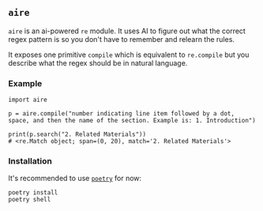 ## `aire`

`aire` is an ai-powered `re` module.  It uses AI to figure out what the correct regex pattern is so you don't have to remember and relearn the rules. 

It exposes one primitive `compile` which is equivalent to `re.compile` but you describe what the regex should be in 
natural language.

### Example

```
import aire

p = aire.compile("number indicating line item followed by a dot, space, and then the name of the section. Example is: 1. Introduction")

print(p.search("2. Related Materials"))
# <re.Match object; span=(0, 20), match='2. Related Materials'>
```

### Installation

It's recommended to use [`poetry`](https://python-poetry.org/docs/) for now:

```
poetry install 
poetry shell 
```
